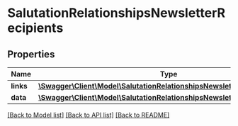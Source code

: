 # SalutationRelationshipsNewsletterRecipients

## Properties
Name | Type | Description | Notes
------------ | ------------- | ------------- | -------------
**links** | [**\Swagger\Client\Model\SalutationRelationshipsNewsletterRecipientsLinks**](SalutationRelationshipsNewsletterRecipientsLinks.md) |  | [optional] 
**data** | [**\Swagger\Client\Model\SalutationRelationshipsNewsletterRecipientsData[]**](SalutationRelationshipsNewsletterRecipientsData.md) |  | [optional] 

[[Back to Model list]](../../README.md#documentation-for-models) [[Back to API list]](../../README.md#documentation-for-api-endpoints) [[Back to README]](../../README.md)

